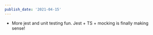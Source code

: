 ```yaml
---
publish_date: '2021-04-15'
---
```


- More jest and unit testing fun. Jest + TS + mocking is finally making sense!
